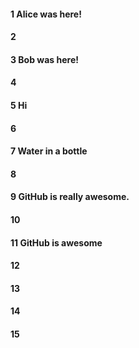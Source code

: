 #### 1 Alice was here!
#### 2
#### 3 Bob was here!
#### 4
#### 5 Hi
#### 6
#### 7 Water in a bottle
#### 8
#### 9 GitHub is really awesome.
#### 10
#### 11 GitHub is awesome
#### 12
#### 13
#### 14
#### 15
